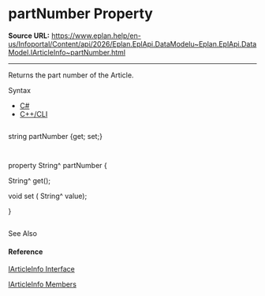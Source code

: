 # partNumber Property

**Source URL:** https://www.eplan.help/en-us/Infoportal/Content/api/2026/Eplan.EplApi.DataModelu~Eplan.EplApi.DataModel.IArticleInfo~partNumber.html

---

Returns the part number of the Article.

Syntax

- [C#](#i-syntax-CS)
- [C++/CLI](#i-syntax-CPP2005)

```
```
string partNumber {get; set;}
```
```

```
```
property String^ partNumber {
   String^ get();
   void set (    String^ value);
}
```
```



See Also

#### Reference

[IArticleInfo Interface](Eplan.EplApi.DataModelu~Eplan.EplApi.DataModel.IArticleInfo.html)
  
[IArticleInfo Members](Eplan.EplApi.DataModelu~Eplan.EplApi.DataModel.IArticleInfo_members.html)
